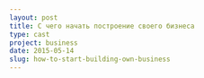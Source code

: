 ```yaml
---
layout: post
title: С чего начать построение своего бизнеса
type: cast
project: business
date: 2015-05-14
slug: how-to-start-building-own-business
---
```


